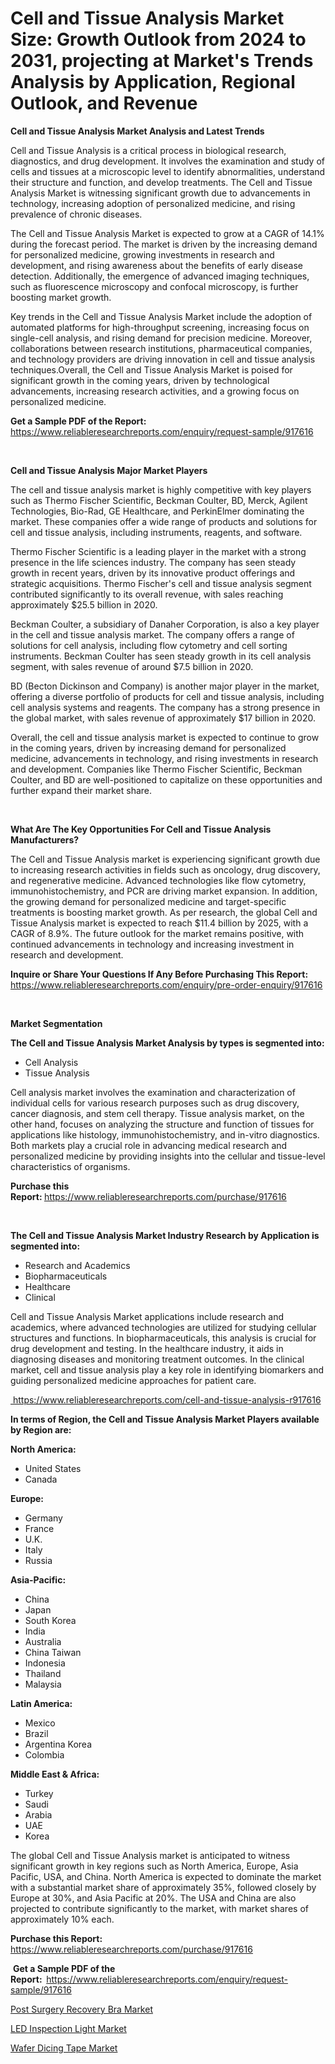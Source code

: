 <p><h1>Cell and Tissue Analysis Market Size: Growth Outlook from 2024 to 2031, projecting at Market's Trends Analysis by Application, Regional Outlook, and Revenue</h1></p><p><strong>Cell and Tissue Analysis Market Analysis and Latest Trends</strong></p>
<p><p>Cell and Tissue Analysis is a critical process in biological research, diagnostics, and drug development. It involves the examination and study of cells and tissues at a microscopic level to identify abnormalities, understand their structure and function, and develop treatments. The Cell and Tissue Analysis Market is witnessing significant growth due to advancements in technology, increasing adoption of personalized medicine, and rising prevalence of chronic diseases.</p><p>The Cell and Tissue Analysis Market is expected to grow at a CAGR of 14.1% during the forecast period. The market is driven by the increasing demand for personalized medicine, growing investments in research and development, and rising awareness about the benefits of early disease detection. Additionally, the emergence of advanced imaging techniques, such as fluorescence microscopy and confocal microscopy, is further boosting market growth.</p><p>Key trends in the Cell and Tissue Analysis Market include the adoption of automated platforms for high-throughput screening, increasing focus on single-cell analysis, and rising demand for precision medicine. Moreover, collaborations between research institutions, pharmaceutical companies, and technology providers are driving innovation in cell and tissue analysis techniques.Overall, the Cell and Tissue Analysis Market is poised for significant growth in the coming years, driven by technological advancements, increasing research activities, and a growing focus on personalized medicine.</p></p>
<p><strong>Get a Sample PDF of the Report:&nbsp;</strong> <a href="https://www.reliableresearchreports.com/enquiry/request-sample/917616">https://www.reliableresearchreports.com/enquiry/request-sample/917616</a></p>
<p>&nbsp;</p>
<p><strong>Cell and Tissue Analysis Major Market Players</strong></p>
<p><p>The cell and tissue analysis market is highly competitive with key players such as Thermo Fischer Scientific, Beckman Coulter, BD, Merck, Agilent Technologies, Bio-Rad, GE Healthcare, and PerkinElmer dominating the market. These companies offer a wide range of products and solutions for cell and tissue analysis, including instruments, reagents, and software.</p><p>Thermo Fischer Scientific is a leading player in the market with a strong presence in the life sciences industry. The company has seen steady growth in recent years, driven by its innovative product offerings and strategic acquisitions. Thermo Fischer's cell and tissue analysis segment contributed significantly to its overall revenue, with sales reaching approximately $25.5 billion in 2020.</p><p>Beckman Coulter, a subsidiary of Danaher Corporation, is also a key player in the cell and tissue analysis market. The company offers a range of solutions for cell analysis, including flow cytometry and cell sorting instruments. Beckman Coulter has seen steady growth in its cell analysis segment, with sales revenue of around $7.5 billion in 2020.</p><p>BD (Becton Dickinson and Company) is another major player in the market, offering a diverse portfolio of products for cell and tissue analysis, including cell analysis systems and reagents. The company has a strong presence in the global market, with sales revenue of approximately $17 billion in 2020.</p><p>Overall, the cell and tissue analysis market is expected to continue to grow in the coming years, driven by increasing demand for personalized medicine, advancements in technology, and rising investments in research and development. Companies like Thermo Fischer Scientific, Beckman Coulter, and BD are well-positioned to capitalize on these opportunities and further expand their market share.</p></p>
<p>&nbsp;</p>
<p><strong>What Are The Key Opportunities For Cell and Tissue Analysis Manufacturers?</strong></p>
<p><p>The Cell and Tissue Analysis market is experiencing significant growth due to increasing research activities in fields such as oncology, drug discovery, and regenerative medicine. Advanced technologies like flow cytometry, immunohistochemistry, and PCR are driving market expansion. In addition, the growing demand for personalized medicine and target-specific treatments is boosting market growth. As per research, the global Cell and Tissue Analysis market is expected to reach $11.4 billion by 2025, with a CAGR of 8.9%. The future outlook for the market remains positive, with continued advancements in technology and increasing investment in research and development.</p></p>
<p><strong>Inquire or Share Your Questions If Any Before Purchasing This Report:</strong> <a href="https://www.reliableresearchreports.com/enquiry/pre-order-enquiry/917616">https://www.reliableresearchreports.com/enquiry/pre-order-enquiry/917616</a></p>
<p>&nbsp;</p>
<p><strong>Market Segmentation</strong></p>
<p><strong>The Cell and Tissue Analysis Market Analysis by types is segmented into:</strong></p>
<p><ul><li>Cell Analysis</li><li>Tissue Analysis</li></ul></p>
<p><p>Cell analysis market involves the examination and characterization of individual cells for various research purposes such as drug discovery, cancer diagnosis, and stem cell therapy. Tissue analysis market, on the other hand, focuses on analyzing the structure and function of tissues for applications like histology, immunohistochemistry, and in-vitro diagnostics. Both markets play a crucial role in advancing medical research and personalized medicine by providing insights into the cellular and tissue-level characteristics of organisms.</p></p>
<p><strong>Purchase this Report:&nbsp;</strong><a href="https://www.reliableresearchreports.com/purchase/917616">https://www.reliableresearchreports.com/purchase/917616</a></p>
<p>&nbsp;</p>
<p><strong>The Cell and Tissue Analysis Market Industry Research by Application is segmented into:</strong></p>
<p><ul><li>Research and Academics</li><li>Biopharmaceuticals</li><li>Healthcare</li><li>Clinical</li></ul></p>
<p><p>Cell and Tissue Analysis Market applications include research and academics, where advanced technologies are utilized for studying cellular structures and functions. In biopharmaceuticals, this analysis is crucial for drug development and testing. In the healthcare industry, it aids in diagnosing diseases and monitoring treatment outcomes. In the clinical market, cell and tissue analysis play a key role in identifying biomarkers and guiding personalized medicine approaches for patient care.</p></p>
<p><a href="https://www.reliableresearchreports.com/cell-and-tissue-analysis-r917616">&nbsp;https://www.reliableresearchreports.com/cell-and-tissue-analysis-r917616</a></p>
<p><strong>In terms of Region, the Cell and Tissue Analysis Market Players available by Region are:</strong></p>
<p>
    <p> <strong> North America: </strong>
        <ul>
            <li>United States</li>
            <li>Canada</li>
        </ul>
        </p> 
    <p> <strong> Europe: </strong>
        <ul>
            <li>Germany</li>
            <li>France</li>
            <li>U.K.</li>
            <li>Italy</li>
            <li>Russia</li>
        </ul>
        </p> 
    <p> <strong> Asia-Pacific: </strong>
        <ul>
            <li>China</li>
            <li>Japan</li>
            <li>South Korea</li>
            <li>India</li>
            <li>Australia</li>
            <li>China Taiwan</li>
            <li>Indonesia</li>
            <li>Thailand</li>
            <li>Malaysia</li>
        </ul>
        </p> 
    <p> <strong> Latin America: </strong>
        <ul>
            <li>Mexico</li>
            <li>Brazil</li>
            <li>Argentina Korea</li>
            <li>Colombia</li>
        </ul>
        </p> 
    <p> <strong> Middle East & Africa: </strong>
        <ul>
            <li>Turkey</li>
            <li>Saudi</li>
            <li>Arabia</li>
            <li>UAE</li>
            <li>Korea</li>
        </ul>
    </p>
    </p>
<p><p>The global Cell and Tissue Analysis market is anticipated to witness significant growth in key regions such as North America, Europe, Asia Pacific, USA, and China. North America is expected to dominate the market with a substantial market share of approximately 35%, followed closely by Europe at 30%, and Asia Pacific at 20%. The USA and China are also projected to contribute significantly to the market, with market shares of approximately 10% each.</p></p>
<p><strong>Purchase this Report: </strong><a href="https://www.reliableresearchreports.com/purchase/917616">https://www.reliableresearchreports.com/purchase/917616</a></p>
<p>&nbsp;<strong>Get a Sample PDF of the Report:&nbsp;&nbsp;</strong><a href="https://www.reliableresearchreports.com/enquiry/request-sample/917616">https://www.reliableresearchreports.com/enquiry/request-sample/917616</a></p>
<p><strong></strong></p>
<p><p><a href="https://www.linkedin.com/pulse/post-surgery-recovery-bra-market-furnishes-information-share-lb5le">Post Surgery Recovery Bra Market</a></p><p><a href="https://www.linkedin.com/pulse/led-inspection-light-market-trends-analysis-forecasted-period-muflf">LED Inspection Light Market</a></p><p><a href="https://www.linkedin.com/pulse/wafer-dicing-tape-market-furnishes-information-share-trends-growth-unavf">Wafer Dicing Tape Market</a></p></p>